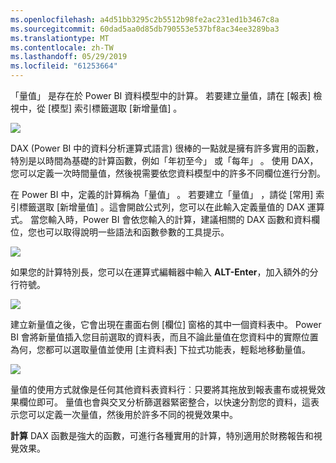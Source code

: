 ```yaml
---
ms.openlocfilehash: a4d51bb3295c2b5512b98fe2ac231ed1b3467c8a
ms.sourcegitcommit: 60dad5aa0d85db790553e537bf8ac34ee3289ba3
ms.translationtype: MT
ms.contentlocale: zh-TW
ms.lasthandoff: 05/29/2019
ms.locfileid: "61253664"
---
```

「量值」  是存在於 Power BI 資料模型中的計算。 若要建立量值，請在 [報表]  檢視中，從 [模型]  索引標籤選取 [新增量值]  。

![](media/2-5-create-calculated-measures/2-5_1.png)

DAX (Power BI 中的資料分析運算式語言) 很棒的一點就是擁有許多實用的函數，特別是以時間為基礎的計算函數，例如「年初至今」  或「每年」  。 使用 DAX，您可以定義一次時間量值，然後視需要依您資料模型中的許多不同欄位進行分割。

在 Power BI 中，定義的計算稱為「量值」  。 若要建立「量值」  ，請從 [常用]  索引標籤選取 [新增量值]  。這會開啟公式列，您可以在此輸入定義量值的 DAX 運算式。 當您輸入時，Power BI 會依您輸入的計算，建議相關的 DAX 函數和資料欄位，您也可以取得說明一些語法和函數參數的工具提示。

![](media/2-5-create-calculated-measures/2-5_2.png)

如果您的計算特別長，您可以在運算式編輯器中輸入 **ALT-Enter**，加入額外的分行符號。

![](media/2-5-create-calculated-measures/2-5_3.png)

建立新量值之後，它會出現在畫面右側 [欄位]  窗格的其中一個資料表中。 Power BI 會將新量值插入您目前選取的資料表，而且不論此量值在您資料中的實際位置為何，您都可以選取量值並使用 [主資料表]  下拉式功能表，輕鬆地移動量值。

![](media/2-5-create-calculated-measures/2-5_4.png)

量值的使用方式就像是任何其他資料表資料行︰只要將其拖放到報表畫布或視覺效果欄位即可。 量值也會與交叉分析篩選器緊密整合，以快速分割您的資料，這表示您可以定義一次量值，然後用於許多不同的視覺效果中。

**計算** DAX 函數是強大的函數，可進行各種實用的計算，特別適用於財務報告和視覺效果。

